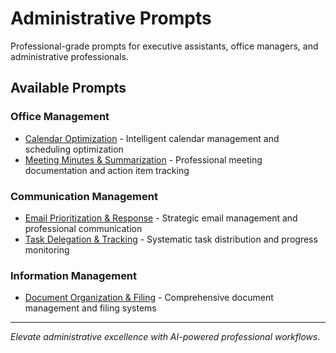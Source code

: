 # Administrative Prompts

Professional-grade prompts for executive assistants, office managers, and administrative professionals.

## Available Prompts

### Office Management
- [Calendar Optimization](./calendar-optimization.md) - Intelligent calendar management and scheduling optimization
- [Meeting Minutes & Summarization](./meeting-minutes-summarization.md) - Professional meeting documentation and action item tracking

### Communication Management
- [Email Prioritization & Response](./email-prioritization-response.md) - Strategic email management and professional communication
- [Task Delegation & Tracking](./task-delegation-tracking.md) - Systematic task distribution and progress monitoring

### Information Management
- [Document Organization & Filing](./document-organization-filing.md) - Comprehensive document management and filing systems

---

*Elevate administrative excellence with AI-powered professional workflows.*